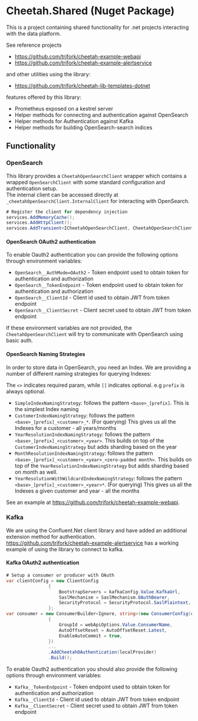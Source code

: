 # Cheetah.Shared (Nuget Package)

This is a project containing shared functionality for .net projects interacting with the data platform.

See reference projects

* <https://github.com/trifork/cheetah-example-webapi>
* <https://github.com/trifork/cheetah-example-alertservice>

and other utilities using the library:

* <https://github.com/trifork/cheetah-lib-templates-dotnet>

features offered by this library:

* Prometheus exposed on a kestrel server
* Helper methods for connecting and authentication against OpenSearch
* Helper methods for Authentication against Kafka
* Helper methods for building OpenSearch-search indices

## Functionality

### OpenSearch

This library provides a `CheetahOpenSearchClient` wrapper which contains a wrapped `OpenSearchClient` with some standard configuration and authentication setup.  
The internal client can be accessed directly at `_cheetahOpenSearchClient.InternalClient` for interacting with OpenSearch.

```c#
# Register the client for dependency injection
services.AddMemoryCache();
services.AddHttpClient();
services.AddTransient<ICheetahOpenSearchClient, CheetahOpenSearchClient>();
```

#### OpenSearch OAuth2 authentication

To enable Oauth2 authentication you can provide the following options through environment variables:

* `OpenSearch__AuthMode=OAuth2` - Token endpoint used to obtain token for authentication and authorization
* `OpenSearch__TokenEndpoint` - Token endpoint used to obtain token for authentication and authorization
* `OpenSearch__ClientId` - Client id used to obtain JWT from token endpoint
* `OpenSearch__ClientSecret` - Client secret used to obtain JWT from token endpoint

If these environment variables are not provided, the `CheetahOpenSearchClient`  will try to communicate with OpenSearch using basic auth.

#### OpenSearch Naming Strategies

In order to store data in OpenSearch, you need an Index.
We are providing a number of different naming strategies for querying Indexes:

The `<>` indicates required param, while `[]` indicates optional. e.g `prefix` is always optional.
* `SimpleIndexNamingStrategy`: follows the pattern `<base>_[prefix]`.
    This is the simplest Index naming
* `CustomerIndexNamingStrategy`: follows the pattern `<base>_[prefix]_<customer>_*`.
    (For querying) This gives us all the Indexes for a customer - all years/months
* `YearResolutionIndexNamingStrategy`: follows the pattern `<base>_[prefix]_<customer>_<year>`.
    This builds on top of the `CustomerIndexNamingStrategy` but adds sharding based on the year
* `MonthResolutionIndexNamingStrategy`: follows the pattern `<base>_[prefix]_<customer>_<year>_<zero-padded month>`.
    This builds on top of the `YearResolutionIndexNamingStrategy` but adds sharding based on month as well.
* `YearResolutionWithWildcardIndexNamingStrategy`: follows the pattern `<base>_[prefix]_<customer>_<year>*`.
    (For querying) This gives us all the Indexes a given customer and year - all the months

See an example at <https://github.com/trifork/cheetah-example-webapi>.

### Kafka

We are using the Confluent.Net client library and have added an additional extension method for authentication.  
<https://github.com/trifork/cheetah-example-alertservice> has a working example of using the library to connect to kafka.

#### Kafka OAuth2 authentication

```c#
# Setup a consumer or producer with OAuth
var clientConfig = new ClientConfig
                {
                    BootstrapServers = kafkaConfig.Value.KafkaUrl,
                    SaslMechanism = SaslMechanism.OAuthBearer,
                    SecurityProtocol = SecurityProtocol.SaslPlaintext,
                };
var consumer = new ConsumerBuilder<Ignore, string>(new ConsumerConfig(clientConfig)
                {
                    GroupId = webApiOptions.Value.ConsumerName,
                    AutoOffsetReset = AutoOffsetReset.Latest,
                    EnableAutoCommit = true,
                })
                ...
                .AddCheetahOAuthentication(localProvider)
                .Build();
```

To enable Oauth2 authentication you should also provide the following options through environment variables:

* `Kafka__TokenEndpoint` - Token endpoint used to obtain token for authentication and authorization
* `Kafka__ClientId` - Client id used to obtain JWT from token endpoint
* `Kafka__ClientSecret` - Client secret used to obtain JWT from token endpoint
